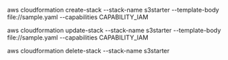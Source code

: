 aws cloudformation create-stack --stack-name s3starter --template-body file://sample.yaml --capabilities CAPABILITY_IAM 

aws cloudformation update-stack --stack-name s3starter --template-body file://sample.yaml --capabilities CAPABILITY_IAM 

aws cloudformation delete-stack --stack-name s3starter